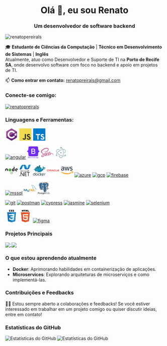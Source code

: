 <h1 align="center">Olá 👋, eu sou Renato</h1>
<h3 align="center">Um desenvolvedor de software backend</h3>
<p align="left"> <img src="https://komarev.com/ghpvc/?username=renatopereirals&label=Visualizações%20do%20Perfil&color=0e75b6&style=flat" alt="renatopereirals" /> </p>

🎓 **Estudante de Ciências da Computação** | **Técnico em Desenvolvimento de Sistemas** | **Inglês**  
Atualmente, atuo como Desenvolvedor e Suporte de TI na **Porto de Recife SA**, onde desenvolvo software com foco no backend e apoio em projetos de TI.

📫 **Como entrar em contato:** [renatopreirals@gmail.com](mailto:renatopreirals@gmail.com)

<!-- Contato -->
<h3 align="left">Conecte-se comigo:</h3>
<p align="left">
  <a href="https://linkedin.com/in/renatopreirals" target="blank"><img align="center" src="https://raw.githubusercontent.com/rahuldkjain/github-profile-readme-generator/master/src/images/icons/Social/linked-in-alt.svg" alt="renatopreirals" height="30" width="40" /></a>
</p>

<!-- Linguagens de Programação -->
<h3 align="left">Linguagens e Ferramentas:</h3>
<p align="left">
  <a href="https://www.w3schools.com/cs/" target="_blank" rel="noreferrer"><img src="https://raw.githubusercontent.com/devicons/devicon/master/icons/csharp/csharp-original.svg" alt="csharp" width="40" height="40"/></a> 
  <a href="https://developer.mozilla.org/pt-BR/docs/Web/JavaScript" target="_blank" rel="noreferrer"><img src="https://raw.githubusercontent.com/devicons/devicon/master/icons/javascript/javascript-original.svg" alt="javascript" width="40" height="40"/></a> 
  <a href="https://www.typescriptlang.org/" target="_blank" rel="noreferrer"><img src="https://raw.githubusercontent.com/devicons/devicon/master/icons/typescript/typescript-original.svg" alt="typescript" width="40" height="40"/></a>
</p>

<!-- Frameworks e Bibliotecas -->
<p align="left">
  <a href="https://angular.io" target="_blank" rel="noreferrer"><img src="https://angular.io/assets/images/logos/angular/angular.svg" alt="angular" width="40" height="40"/></a> 
  <a href="https://getbootstrap.com" target="_blank" rel="noreferrer"><img src="https://raw.githubusercontent.com/devicons/devicon/master/icons/bootstrap/bootstrap-plain-wordmark.svg" alt="bootstrap" width="40" height="40"/></a>  
  <a href="https://sass-lang.com" target="_blank" rel="noreferrer"><img src="https://raw.githubusercontent.com/devicons/devicon/master/icons/sass/sass-original.svg" alt="sass" width="40" height="40"/></a> 
  <a href="https://www.electronjs.org" target="_blank" rel="noreferrer"><img src="https://raw.githubusercontent.com/devicons/devicon/master/icons/electron/electron-original.svg" alt="electron" width="40" height="40"/></a>
</p>

<!-- Backend e DevOps -->
<p align="left">
  <a href="https://nodejs.org" target="_blank" rel="noreferrer"><img src="https://raw.githubusercontent.com/devicons/devicon/master/icons/nodejs/nodejs-original-wordmark.svg" alt="nodejs" width="40" height="40"/></a> 
  <a href="https://dotnet.microsoft.com/" target="_blank" rel="noreferrer"><img src="https://raw.githubusercontent.com/devicons/devicon/master/icons/dot-net/dot-net-original-wordmark.svg" alt="dotnet" width="40" height="40"/></a> 
  <a href="https://www.docker.com/" target="_blank" rel="noreferrer"><img src="https://raw.githubusercontent.com/devicons/devicon/master/icons/docker/docker-original-wordmark.svg" alt="docker" width="40" height="40"/></a> 
  <a href="https://www.oracle.com/" target="_blank" rel="noreferrer"><img src="https://raw.githubusercontent.com/devicons/devicon/master/icons/oracle/oracle-original.svg" alt="oracle" width="40" height="40"/></a> 
  <a href="https://aws.amazon.com" target="_blank" rel="noreferrer"><img src="https://raw.githubusercontent.com/devicons/devicon/master/icons/amazonwebservices/amazonwebservices-original-wordmark.svg" alt="aws" width="40" height="40"/></a> 
  <a href="https://azure.microsoft.com/pt-br/" target="_blank" rel="noreferrer"><img src="https://www.vectorlogo.zone/logos/microsoft_azure/microsoft_azure-icon.svg" alt="azure" width="40" height="40"/></a> 
  <a href="https://cloud.google.com" target="_blank" rel="noreferrer"><img src="https://www.vectorlogo.zone/logos/google_cloud/google_cloud-icon.svg" alt="gcp" width="40" height="40"/></a> 
  <a href="https://firebase.google.com/" target="_blank" rel="noreferrer"><img src="https://www.vectorlogo.zone/logos/firebase/firebase-icon.svg" alt="firebase" width="40" height="40"/></a>
</p>

<!-- Bancos de Dados -->
<p align="left">
  <a href="https://www.microsoft.com/pt-br/sql-server" target="_blank" rel="noreferrer"><img src="https://www.svgrepo.com/show/303229/microsoft-sql-server-logo.svg" alt="mssql" width="40" height="40"/></a> 
  <a href="https://www.mysql.com/" target="_blank" rel="noreferrer"><img src="https://raw.githubusercontent.com/devicons/devicon/master/icons/mysql/mysql-original-wordmark.svg" alt="mysql" width="40" height="40"/></a> 
  <a href="https://www.postgresql.org" target="_blank" rel="noreferrer"><img src="https://raw.githubusercontent.com/devicons/devicon/master/icons/postgresql/postgresql-original-wordmark.svg" alt="postgresql" width="40" height="40"/></a>
</p>

<!-- Ferramentas de Desenvolvimento e Testes -->
<p align="left">
  <a href="https://git-scm.com/" target="_blank" rel="noreferrer"><img src="https://www.vectorlogo.zone/logos/git-scm/git-scm-icon.svg" alt="git" width="40" height="40"/></a> 
  <a href="https://postman.com" target="_blank" rel="noreferrer"><img src="https://www.vectorlogo.zone/logos/getpostman/getpostman-icon.svg" alt="postman" width="40" height="40"/></a> 
  <a href="https://cypress.io" target="_blank" rel="noreferrer"><img src="https://raw.githubusercontent.com/simple-icons/simple-icons/6e46ec1fc23b60c8fd0d2f2ff46db82e16dbd75f/icons/cypress.svg" alt="cypress" width="40" height="40"/></a> 
  <a href="https://jasmine.github.io/" target="_blank" rel="noreferrer"><img src="https://www.vectorlogo.zone/logos/jasmine/jasmine-icon.svg" alt="jasmine" width="40" height="40"/></a> 
  <a href="https://www.selenium.dev" target="_blank" rel="noreferrer"><img src="https://raw.githubusercontent.com/detain/svg-logos/780f25886640cef088af994181646db2f6b1a3f8/svg/selenium-logo.svg" alt="selenium" width="40" height="40"/></a>
</p>

<!-- Frontend e Web Design -->
<p align="left">
  <a href="https://www.w3schools.com/css/" target="_blank" rel="noreferrer"><img src="https://raw.githubusercontent.com/devicons/devicon/master/icons/css3/css3-original-wordmark.svg" alt="css3" width="40" height="40"/></a> 
  <a href="https://www.w3.org/html/" target="_blank" rel="noreferrer"><img src="https://raw.githubusercontent.com/devicons/devicon/master/icons/html5/html5-original-wordmark.svg" alt="html5" width="40" height="40"/></a> 
  <a href="https://www.figma.com/" target="_blank" rel="noreferrer"><img src="https://www.vectorlogo.zone/logos/figma/figma-icon.svg" alt="figma" width="40" height="40"/></a> 
</p>

### Projetos Principais
<p align="left">
  <a href="https://github.com/RenatoPereirals/Banco_De_Horas_E_Servi-os.git">
    <img align="center" src="https://github-readme-stats.vercel.app/api/pin/?username=RenatoPereirals&repo=Banco_De_Horas_E_Servi-os&theme=radical" />
  </a>
  <a href="https://github.com/RenatoPereirals/Agenta_Asp.NET_5-fornt-end.git">
    <img align="center" src="https://github-readme-stats.vercel.app/api/pin/?username=RenatoPereirals&repo=Agenta_Asp.NET_5-fornt-end&theme=radical" />
  </a>
</p>

### O que estou aprendendo atualmente
- **Docker**: Aprimorando habilidades em containerização de aplicações.
- **Microservices**: Explorando arquiteturas de microserviços e como implementá-las.

### Contribuições e Feedbacks
👨‍💻 Estou sempre aberto a colaborações e feedbacks! Se você estiver interessado em trabalhar em um projeto comigo ou quiser discutir ideias, entre em contato!

### Estatísticas do GitHub
![Estatísticas do GitHub](https://github-readme-stats.vercel.app/api?username=RenatoPereirals&show_icons=true&theme=radical)
![Estatísticas do GitHub](https://github-readme-stats.vercel.app/api/top-langs?username=renatopereirals&show_icons=true&locale=en&layout=compact&theme=radical)
